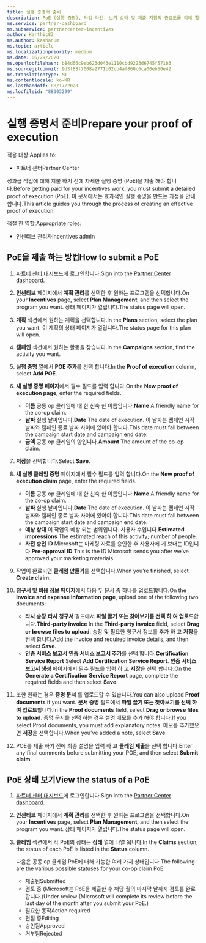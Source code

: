 ```yaml
---
title: 실행 증명서 준비
description: PoE (실행 증명), 타임 라인, 보기 상태 및 제출 지침의 중요도를 이해 합니다.
ms.service: partner-dashboard
ms.subservice: partnercenter-incentives
author: Karthic83
ms.author: kashanum
ms.topic: article
ms.localizationpriority: medium
ms.date: 06/29/2020
ms.openlocfilehash: b84d66c9eb623d043e1110cbd9223d6745f571b3
ms.sourcegitcommit: 9d3f88f7008a2771b02cb4af860c6ca00eb50e42
ms.translationtype: MT
ms.contentlocale: ko-KR
ms.lasthandoff: 08/17/2020
ms.locfileid: "88303299"
---
```

# <a name="prepare-your-proof-of-execution"></a><span data-ttu-id="3beb8-103">실행 증명서 준비</span><span class="sxs-lookup"><span data-stu-id="3beb8-103">Prepare your proof of execution</span></span>

<span data-ttu-id="3beb8-104">적용 대상:</span><span class="sxs-lookup"><span data-stu-id="3beb8-104">Applies to:</span></span>

- <span data-ttu-id="3beb8-105">파트너 센터</span><span class="sxs-lookup"><span data-stu-id="3beb8-105">Partner Center</span></span>

<span data-ttu-id="3beb8-106">성과급 작업에 대해 지불 하기 전에 자세한 실행 증명 (PoE)을 제출 해야 합니다.</span><span class="sxs-lookup"><span data-stu-id="3beb8-106">Before getting paid for your incentives work, you must submit a detailed proof of execution (PoE).</span></span> <span data-ttu-id="3beb8-107">이 문서에서는 효과적인 실행 증명을 만드는 과정을 안내 합니다.</span><span class="sxs-lookup"><span data-stu-id="3beb8-107">This article guides you through the process of creating an effective proof of execution.</span></span>

<span data-ttu-id="3beb8-108">적절 한 역할:</span><span class="sxs-lookup"><span data-stu-id="3beb8-108">Appropriate roles:</span></span>

- <span data-ttu-id="3beb8-109">인센티브 관리자</span><span class="sxs-lookup"><span data-stu-id="3beb8-109">Incentives admin</span></span>

## <a name="how-to-submit-a-poe"></a><span data-ttu-id="3beb8-110">PoE을 제출 하는 방법</span><span class="sxs-lookup"><span data-stu-id="3beb8-110">How to submit a PoE</span></span>

1. <span data-ttu-id="3beb8-111">[파트너 센터 대시보드](https://partner.microsoft.com/dashboard/)에 로그인합니다.</span><span class="sxs-lookup"><span data-stu-id="3beb8-111">Sign into the [Partner Center dashboard](https://partner.microsoft.com/dashboard/).</span></span>

2. <span data-ttu-id="3beb8-112">**인센티브** 페이지에서 **계획 관리**를 선택한 후 원하는 프로그램을 선택합니다.</span><span class="sxs-lookup"><span data-stu-id="3beb8-112">On your **Incentives** page, select **Plan Management**, and then select the program you want.</span></span> <span data-ttu-id="3beb8-113">상태 페이지가 열립니다.</span><span class="sxs-lookup"><span data-stu-id="3beb8-113">The status page will open.</span></span>

3. <span data-ttu-id="3beb8-114">**계획** 섹션에서 원하는 계획을 선택합니다.</span><span class="sxs-lookup"><span data-stu-id="3beb8-114">In the **Plans** section, select the plan you want.</span></span> <span data-ttu-id="3beb8-115">이 계획의 상태 페이지가 열립니다.</span><span class="sxs-lookup"><span data-stu-id="3beb8-115">The status page for this plan will open.</span></span>

4. <span data-ttu-id="3beb8-116">**캠페인** 섹션에서 원하는 활동을 찾습니다.</span><span class="sxs-lookup"><span data-stu-id="3beb8-116">In the **Campaigns** section, find the activity you want.</span></span>

5. <span data-ttu-id="3beb8-117">**실행 증명** 열에서 **POE 추가**를 선택 합니다.</span><span class="sxs-lookup"><span data-stu-id="3beb8-117">In the **Proof of execution** column, select **Add POE**.</span></span>

6. <span data-ttu-id="3beb8-118">**새 실행 증명 페이지**에서 필수 필드를 입력 합니다.</span><span class="sxs-lookup"><span data-stu-id="3beb8-118">On the **New proof of execution page**, enter the required fields.</span></span>

   - <span data-ttu-id="3beb8-119">**이름**  공동 op 클레임에 대 한 친숙 한 이름입니다.</span><span class="sxs-lookup"><span data-stu-id="3beb8-119">**Name**  A friendly name for the co-op claim.</span></span>
   - <span data-ttu-id="3beb8-120">**날짜**  실행 날짜입니다.</span><span class="sxs-lookup"><span data-stu-id="3beb8-120">**Date**  The date of execution.</span></span> <span data-ttu-id="3beb8-121">이 날짜는 캠페인 시작 날짜와 캠페인 종료 날짜 사이에 있어야 합니다.</span><span class="sxs-lookup"><span data-stu-id="3beb8-121">This date must fall between the campaign start date and campaign end date.</span></span>
   - <span data-ttu-id="3beb8-122">**금액**  공동 op 클레임의 양입니다.</span><span class="sxs-lookup"><span data-stu-id="3beb8-122">**Amount**  The amount of the co-op claim.</span></span>

7. <span data-ttu-id="3beb8-123">**저장**을 선택합니다.</span><span class="sxs-lookup"><span data-stu-id="3beb8-123">Select **Save**.</span></span>

8. <span data-ttu-id="3beb8-124">**새 실행 클레임 증명** 페이지에서 필수 필드를 입력 합니다.</span><span class="sxs-lookup"><span data-stu-id="3beb8-124">On the **New proof of execution claim** page, enter the required fields.</span></span>

   - <span data-ttu-id="3beb8-125">**이름**  공동 op 클레임에 대 한 친숙 한 이름입니다.</span><span class="sxs-lookup"><span data-stu-id="3beb8-125">**Name**  A friendly name for the co-op claim.</span></span>
   - <span data-ttu-id="3beb8-126">**날짜**  실행 날짜입니다.</span><span class="sxs-lookup"><span data-stu-id="3beb8-126">**Date**  The date of execution.</span></span> <span data-ttu-id="3beb8-127">이 날짜는 캠페인 시작 날짜와 캠페인 종료 날짜 사이에 있어야 합니다.</span><span class="sxs-lookup"><span data-stu-id="3beb8-127">This date must fall between the campaign start date and campaign end date.</span></span>
   - <span data-ttu-id="3beb8-128">**예상 상대**   이 작업의 예상 되는 범위입니다. 사용자 수입니다.</span><span class="sxs-lookup"><span data-stu-id="3beb8-128">**Estimated impressions**   The estimated reach of this activity; number of people.</span></span>
   - <span data-ttu-id="3beb8-129">**사전 승인 ID**   Microsoft는 마케팅 자료를 승인한 후 사용자에 게 보내는 ID입니다.</span><span class="sxs-lookup"><span data-stu-id="3beb8-129">**Pre-approval ID**   This is the ID Microsoft sends you after we’ve approved your marketing materials.</span></span>

9. <span data-ttu-id="3beb8-130">작업이 완료되면 **클레임 만들기**를 선택합니다.</span><span class="sxs-lookup"><span data-stu-id="3beb8-130">When you’re finished, select **Create claim**.</span></span>

10. <span data-ttu-id="3beb8-131">**청구서 및 비용 정보 페이지**에서 다음 두 문서 중 하나를 업로드합니다.</span><span class="sxs-lookup"><span data-stu-id="3beb8-131">On the **Invoice and expense information page**, upload one of the following two documents:</span></span>
    - <span data-ttu-id="3beb8-132">**타사 송장**  **타사 청구서** 필드에서 **파일 끌기 또는 찾아보기를 선택 하 여 업로드**합니다.</span><span class="sxs-lookup"><span data-stu-id="3beb8-132">**Third-party invoice**  In the **Third-party invoice** field, select **Drag or browse files to upload**.</span></span> <span data-ttu-id="3beb8-133">송장 및 필요한 청구서 정보를 추가 하 고 **저장**을 선택 합니다.</span><span class="sxs-lookup"><span data-stu-id="3beb8-133">Add the invoice and required invoice details, and then select **Save**.</span></span>
    - <span data-ttu-id="3beb8-134">**인증 서비스 보고서**  **인증 서비스 보고서 추가**를 선택 합니다.</span><span class="sxs-lookup"><span data-stu-id="3beb8-134">**Certification Service Report**  Select **Add Certification Service Report**.</span></span> <span data-ttu-id="3beb8-135">**인증 서비스 보고서 생성** 페이지에서 필수 필드를 입력 하 고 **저장**을 선택 합니다.</span><span class="sxs-lookup"><span data-stu-id="3beb8-135">On the **Generate a Certification Service Report** page, complete the required fields and then select **Save**.</span></span>

11. <span data-ttu-id="3beb8-136">또한 원하는 경우 **증명 문서** 를 업로드할 수 있습니다.</span><span class="sxs-lookup"><span data-stu-id="3beb8-136">You can also upload **Proof documents** if you want.</span></span> <span data-ttu-id="3beb8-137">**문서 증명** 필드에서 **파일 끌기 또는 찾아보기를 선택 하 여 업로드**합니다.</span><span class="sxs-lookup"><span data-stu-id="3beb8-137">In the **Proof documents** field, select **Drag or browse files to upload**.</span></span> <span data-ttu-id="3beb8-138">증명 문서를 선택 하는 경우 설명 메모를 추가 해야 합니다.</span><span class="sxs-lookup"><span data-stu-id="3beb8-138">If you select Proof documents, you must add explanatory notes.</span></span> <span data-ttu-id="3beb8-139">메모를 추가했으면 **저장**을 선택합니다.</span><span class="sxs-lookup"><span data-stu-id="3beb8-139">When you’ve added a note, select **Save**.</span></span>

12. <span data-ttu-id="3beb8-140">POE를 제출 하기 전에 최종 설명을 입력 하 고 **클레임 제출**을 선택 합니다.</span><span class="sxs-lookup"><span data-stu-id="3beb8-140">Enter any final comments before submitting your POE, and then select **Submit claim**.</span></span>

## <a name="view-the-status-of-a-poe"></a><span data-ttu-id="3beb8-141">PoE 상태 보기</span><span class="sxs-lookup"><span data-stu-id="3beb8-141">View the status of a PoE</span></span>

1. <span data-ttu-id="3beb8-142">[파트너 센터 대시보드](https://partner.microsoft.com/dashboard/)에 로그인합니다.</span><span class="sxs-lookup"><span data-stu-id="3beb8-142">Sign into the [Partner Center dashboard](https://partner.microsoft.com/dashboard/).</span></span>

2. <span data-ttu-id="3beb8-143">**인센티브** 페이지에서 **계획 관리**를 선택한 후 원하는 프로그램을 선택합니다.</span><span class="sxs-lookup"><span data-stu-id="3beb8-143">On your **Incentives** page, select **Plan Management**, and then select the program you want.</span></span> <span data-ttu-id="3beb8-144">상태 페이지가 열립니다.</span><span class="sxs-lookup"><span data-stu-id="3beb8-144">The status page will open.</span></span>

3. <span data-ttu-id="3beb8-145">**클레임** 섹션에서 각 PoE의 상태는 **상태** 열에 나열 됩니다.</span><span class="sxs-lookup"><span data-stu-id="3beb8-145">In the **Claims** section, the status of each PoE is listed in the **Status** column.</span></span>

   <span data-ttu-id="3beb8-146">다음은 공동 op 클레임 PoE에 대해 가능한 여러 가지 상태입니다.</span><span class="sxs-lookup"><span data-stu-id="3beb8-146">The following are the various possible statuses for your co-op claim PoE.</span></span>

   - <span data-ttu-id="3beb8-147">제출됨</span><span class="sxs-lookup"><span data-stu-id="3beb8-147">Submitted</span></span>
   - <span data-ttu-id="3beb8-148">검토 중 (Microsoft는 PoE을 제출한 후 해당 월의 마지막 날까지 검토를 완료 합니다.)</span><span class="sxs-lookup"><span data-stu-id="3beb8-148">Under review (Microsoft will complete its review before the last day of the month after you submit your PoE.)</span></span>
   - <span data-ttu-id="3beb8-149">필요한 동작</span><span class="sxs-lookup"><span data-stu-id="3beb8-149">Action required</span></span>
   - <span data-ttu-id="3beb8-150">편집 중</span><span class="sxs-lookup"><span data-stu-id="3beb8-150">Editing</span></span>
   - <span data-ttu-id="3beb8-151">승인됨</span><span class="sxs-lookup"><span data-stu-id="3beb8-151">Approved</span></span>
   - <span data-ttu-id="3beb8-152">거부됨</span><span class="sxs-lookup"><span data-stu-id="3beb8-152">Rejected</span></span>
